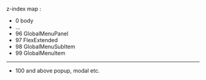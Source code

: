 z-index map :



* 0 body
* ...
* 96 GlobalMenuPanel
* 97 FlexExtended
* 98 GlobalMenuSubItem
* 99 GlobalMenuItem
___
* 100 and above popup, modal etc.
